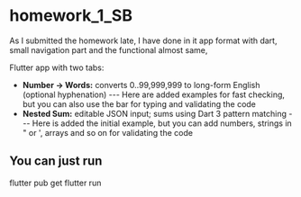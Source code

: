 ﻿# homework_1_SB

As I submitted the homework late, I have done in it app format with dart, small navigation part and the functional almost same, 

Flutter app with two tabs:

- **Number → Words:** converts 0..99,999,999 to long-form English (optional hyphenation)
--- Here are added examples for fast checking, but you can also use the bar for typing and validating the code
- **Nested Sum:** editable JSON input; sums using Dart 3 pattern matching
--- Here is added the initial example, but you can add numbers, strings in " or ', arrays and so on for validating the code

## You can just run
flutter pub get
flutter run
